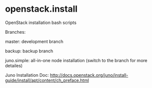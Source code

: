 openstack.install
=================

OpenStack installation bash scripts

Branches:

master: 	development branch

backup:		backup branch

juno.simple: 	all-in-one node installation (switch to the branch for more detailes)


Juno Installation Doc:
http://docs.openstack.org/juno/install-guide/install/apt/content/ch_preface.html
